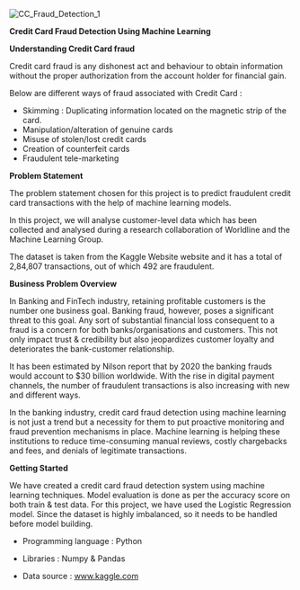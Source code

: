 ![CC_Fraud_Detection_1](https://github.com/encodewithrohit/credit_card_fraud_detection/assets/151347543/71cf4e8d-c713-4bcd-a2bb-dbef565202e9)


**Credit Card Fraud Detection Using Machine Learning**

**Understanding Credit Card fraud**

Credit card fraud is any dishonest act and behaviour to obtain information without the proper authorization from the account holder for financial gain. 

Below are different ways of fraud associated with Credit Card :

- Skimming : Duplicating information located on the magnetic strip of the card.
- Manipulation/alteration of genuine cards
- Misuse of stolen/lost credit cards
- Creation of counterfeit cards
- Fraudulent tele-marketing

**Problem Statement**

The problem statement chosen for this project is to predict fraudulent credit card transactions with the help of machine learning models.

In this project, we will analyse customer-level data which has been collected and analysed during a research collaboration of Worldline and the Machine Learning Group.

The dataset is taken from the Kaggle Website website and it has a total of 2,84,807 transactions, out of which 492 are fraudulent. 

**Business Problem Overview**

In Banking and FinTech industry, retaining profitable customers is the number one business goal. Banking fraud, however, poses a significant threat to this goal. Any sort of substantial financial loss consequent to a fraud is a concern for both banks/organisations and customers. This not only impact trust & credibility but also jeopardizes customer loyalty and deteriorates the bank-customer relationship.

It has been estimated by Nilson report that by 2020 the banking frauds would account to $30 billion worldwide. With the rise in digital payment channels, the number of fraudulent transactions is also increasing with new and different ways.

In the banking industry, credit card fraud detection using machine learning is not just a trend but a necessity for them to put proactive monitoring and fraud prevention mechanisms in place. Machine learning is helping these institutions to reduce time-consuming manual reviews, costly chargebacks and fees, and denials of legitimate transactions.

**Getting Started**

We have created a credit card fraud detection system using machine learning techniques. Model evaluation is done as per the accuracy score on both train & test data. For this project, we have used the Logistic Regression model. Since the dataset is highly imbalanced, so it needs to be handled before model building.

- Programming language : Python

- Libraries : Numpy & Pandas

- Data source : www.kaggle.com
